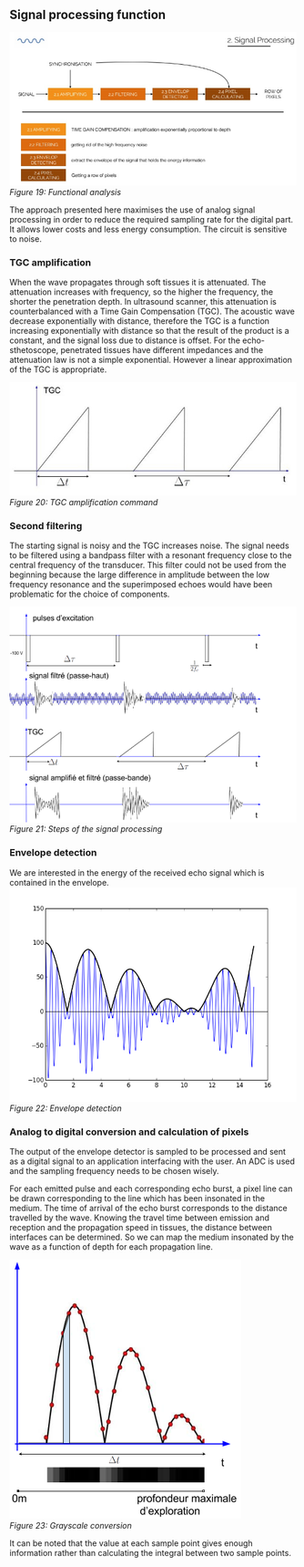 ## Signal processing function

![](/images/signal_analysis.png)  
_Figure 19: Functional analysis_

The approach presented here maximises the use of analog signal processing in order to reduce the required sampling rate for the digital part. It allows lower costs and less energy consumption. The circuit is sensitive to noise.

### TGC amplification

When the wave propagates through soft tissues it is attenuated. The attenuation increases with frequency, so the higher the frequency, the shorter the penetration depth. In ultrasound scanner, this attenuation is counterbalanced with a Time Gain Compensation (TGC). The acoustic wave decrease exponentially with distance, therefore the TGC is a function increasing exponentially with distance so that the result of the product is a constant, and the signal loss due to distance is offset. For the echo-sthetoscope, penetrated tissues have different impedances and the attenuation law is not a simple exponential. However a linear approximation of the TGC is appropriate.

![exemple de TGC](/images/tgc.png)  
_Figure 20: TGC amplification command_

### Second filtering

The starting signal is noisy and the TGC increases noise. The signal needs to be filtered using a bandpass filter with a resonant frequency close to the central frequency of the transducer. This filter could not be used from the beginning because the large difference in amplitude between the low frequency resonance and the superimposed echoes would have been problematic for the choice of components.

![ensemble des signaux](/images/signals.png)  
_Figure 21: Steps of the signal processing_

### Envelope detection

We are interested in the energy of the received echo signal which is contained in the envelope.  
![Détection d'enveloppe](/images/detection_enveloppe.png)  
_Figure 22: Envelope detection_

### Analog to digital conversion and calculation of pixels

The output of the envelope detector is sampled to be processed and sent as a digital signal to an application interfacing with the user. An ADC is used and the sampling frequency needs to be chosen wisely.

For each emitted pulse and each corresponding echo burst, a pixel line can be drawn corresponding to the line which has been insonated in the medium. The time of arrival of the echo burst corresponds to the distance travelled by the wave. Knowing the travel time between emission and reception and the propagation speed in tissues, the distance between interfaces can be determined. So we can map the medium insonated by the wave as a function of depth for each propagation line.

![pixels](/images/pixels.png)  
_Figure 23: Grayscale conversion_

It can be noted that the value at each sample point gives enough information rather than calculating the integral between two sample points.
